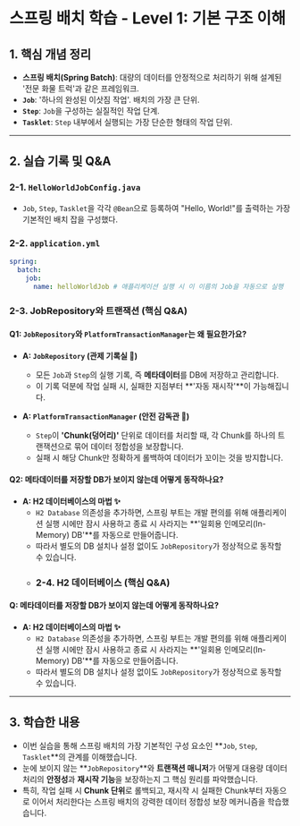 # 스프링 배치 학습 - Level 1: 기본 구조 이해

## 1. 핵심 개념 정리
- **스프링 배치(Spring Batch)**: 대량의 데이터를 안정적으로 처리하기 위해 설계된 '전문 화물 트럭'과 같은 프레임워크.
- **`Job`**: '하나의 완성된 이삿짐 작업'. 배치의 가장 큰 단위.
- **`Step`**: `Job`을 구성하는 실질적인 작업 단계.
- **`Tasklet`**: `Step` 내부에서 실행되는 가장 단순한 형태의 작업 단위.

---

## 2. 실습 기록 및 Q&A

### 2-1. `HelloWorldJobConfig.java`
- `Job`, `Step`, `Tasklet`을 각각 `@Bean`으로 등록하여 "Hello, World!"를 출력하는 가장 기본적인 배치 잡을 구성했다.

### 2-2. `application.yml`
```yaml
spring:
  batch:
    job:
      name: helloWorldJob # 애플리케이션 실행 시 이 이름의 Job을 자동으로 실행
```

### 2-3. JobRepository와 트랜잭션 (핵심 Q&A)

#### Q1: `JobRepository`와 `PlatformTransactionManager`는 왜 필요한가요?

- **A: `JobRepository` (관제 기록실 📜)**
    - 모든 `Job`과 `Step`의 실행 기록, 즉 **메타데이터**를 DB에 저장하고 관리합니다.
    - 이 기록 덕분에 작업 실패 시, 실패한 지점부터 **'자동 재시작'**이 가능해집니다.

- **A: `PlatformTransactionManager` (안전 감독관 👮)**
    - `Step`이 **'Chunk(덩어리)'** 단위로 데이터를 처리할 때, 각 Chunk를 하나의 트랜잭션으로 묶어 데이터 정합성을 보장합니다.
    - 실패 시 해당 Chunk만 정확하게 롤백하여 데이터가 꼬이는 것을 방지합니다.

#### Q2: 메타데이터를 저장할 DB가 보이지 않는데 어떻게 동작하나요?

- **A: H2 데이터베이스의 마법 ✨**
    - `H2 Database` 의존성을 추가하면, 스프링 부트는 개발 편의를 위해 애플리케이션 실행 시에만 잠시 사용하고 종료 시 사라지는 **'일회용 인메모리(In-Memory) DB'**를 자동으로 만들어줍니다.
    - 따라서 별도의 DB 설치나 설정 없이도 `JobRepository`가 정상적으로 동작할 수 있습니다.
    - ### 2-4. H2 데이터베이스 (핵심 Q&A)

#### Q: 메타데이터를 저장할 DB가 보이지 않는데 어떻게 동작하나요?

- **A: H2 데이터베이스의 마법 ✨**
    - `H2 Database` 의존성을 추가하면, 스프링 부트는 개발 편의를 위해 애플리케이션 실행 시에만 잠시 사용하고 종료 시 사라지는 **'일회용 인메모리(In-Memory) DB'**를 자동으로 만들어줍니다.
    - 따라서 별도의 DB 설치나 설정 없이도 `JobRepository`가 정상적으로 동작할 수 있습니다.

---

## 3. 학습한 내용

- 이번 실습을 통해 스프링 배치의 가장 기본적인 구성 요소인 **`Job`, `Step`, `Tasklet`**의 관계를 이해했습니다.
- 눈에 보이지 않는 **`JobRepository`**와 **트랜잭션 매니저**가 어떻게 대용량 데이터 처리의 **안정성**과 **재시작 기능**을 보장하는지 그 핵심 원리를 파악했습니다.
- 특히, 작업 실패 시 **Chunk 단위**로 롤백되고, 재시작 시 실패한 Chunk부터 자동으로 이어서 처리한다는 스프링 배치의 강력한 데이터 정합성 보장 메커니즘을 학습했습니다.